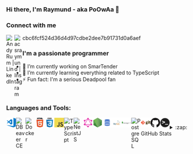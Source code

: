### Hi there, I'm Raymund - aka PoOwAa 👋

### Connect with me

[<img align="left" alt="AndyRum | LinkedIn" width="22px" src="https://cdn.jsdelivr.net/npm/simple-icons@v3/icons/linkedin.svg" />](https://www.linkedin.com/in/andyrum/)
[<img align="left" alt="acsraymund | Instagram" width="22px" src="https://cdn.jsdelivr.net/npm/simple-icons@v3/icons/instagram.svg" />](https://www.instagram.com/acsraymund/)
 cbc6fcf524d36d4d97cdbe2dee7b91731d0a6aef
<br />

### I'm a passionate programmer

- 🔭 I’m currently working on SmarTender
- 🌱 I’m currently learning everything related to TypeScript
- ⚡ Fun fact: I'm a serious Deadpool fan

<br />

### Languages and Tools:

<img align="left" alt="Visual Studio Code" width="26px" src="https://raw.githubusercontent.com/github/explore/80688e429a7d4ef2fca1e82350fe8e3517d3494d/topics/visual-studio-code/visual-studio-code.png" />

<img align="left" alt="DBeaver CE" width="26px" src="https://upload.wikimedia.org/wikipedia/commons/thumb/b/b5/DBeaver_logo.svg/480px-DBeaver_logo.svg.png">

<img align="left" alt="Docker" width="26px" src="https://www.docker.com/sites/default/files/d8/styles/role_icon/public/2019-07/vertical-logo-monochromatic.png?itok=erja9lKc">

<img align="left" alt="HTML5" width="26px" src="https://raw.githubusercontent.com/github/explore/80688e429a7d4ef2fca1e82350fe8e3517d3494d/topics/html/html.png" />

<img align="left" alt="CSS3" width="26px" src="https://raw.githubusercontent.com/github/explore/80688e429a7d4ef2fca1e82350fe8e3517d3494d/topics/css/css.png" />

<img align="left" alt="JavaScript" width="26px" src="https://raw.githubusercontent.com/github/explore/80688e429a7d4ef2fca1e82350fe8e3517d3494d/topics/javascript/javascript.png" />

<img align="left" alt="TypeScript" width="26px" src="https://cdn.iconscout.com/icon/free/png-512/typescript-1174965.png">

<img align="left" alt="NestJS" width="26px" src="https://avatars1.githubusercontent.com/u/28507035?s=200&v=4">

<img align="left" alt="GraphQL" width="26px" src="https://raw.githubusercontent.com/github/explore/80688e429a7d4ef2fca1e82350fe8e3517d3494d/topics/graphql/graphql.png" />

<img align="left" alt="Node.js" width="26px" src="https://raw.githubusercontent.com/github/explore/80688e429a7d4ef2fca1e82350fe8e3517d3494d/topics/nodejs/nodejs.png" />

<img align="left" alt="SQL" width="26px" src="https://raw.githubusercontent.com/github/explore/80688e429a7d4ef2fca1e82350fe8e3517d3494d/topics/sql/sql.png" />

<img align="left" alt="MySQL" width="26px" src="https://raw.githubusercontent.com/github/explore/80688e429a7d4ef2fca1e82350fe8e3517d3494d/topics/mysql/mysql.png" />

<img align="left" alt="MongoDB" width="26px" src="https://raw.githubusercontent.com/github/explore/80688e429a7d4ef2fca1e82350fe8e3517d3494d/topics/mongodb/mongodb.png" />

<img align="left" alt="PostgreSQL" width="26px" src="https://www.postgresql.org/media/img/about/press/elephant.png">

<img align="left" alt="Git" width="26px" src="https://raw.githubusercontent.com/github/explore/80688e429a7d4ef2fca1e82350fe8e3517d3494d/topics/git/git.png" />

<img align="left" alt="GitHub" width="26px" src="https://raw.githubusercontent.com/github/explore/78df643247d429f6cc873026c0622819ad797942/topics/github/github.png" />

<img align="left" alt="Terminal" width="26px" src="https://raw.githubusercontent.com/github/explore/80688e429a7d4ef2fca1e82350fe8e3517d3494d/topics/terminal/terminal.png" />

<br />

<details>
    <summary>:zap: GitHub Stats</summary>
    <img align="left" alt="PoOwAa's GitHub Stats" src="https://github-readme-stats.poowaa.vercel.app/api?username=poowaa&show_icons=true&hide_border=true" />
</details>

<!--
**PoOwAa/PoOwAa** is a ✨ _special_ ✨ repository because its `README.md` (this file) appears on your GitHub profile.

Here are some ideas to get you started:

- 🔭 I’m currently working on ...
- 🌱 I’m currently learning ...
- 👯 I’m looking to collaborate on ...
- 🤔 I’m looking for help with ...
- 💬 Ask me about ...
- 📫 How to reach me: ...
- 😄 Pronouns: ...
- ⚡ Fun fact: ...
-->
